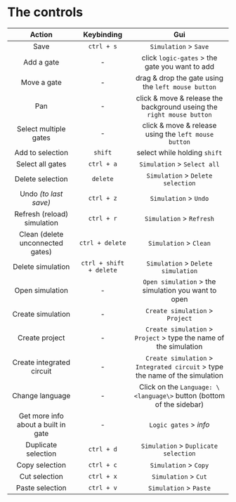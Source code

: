 <link rel="stylesheet" href="https://fonts.googleapis.com/icon?family=Material+Icons">

# The controls

|               Action                |       Keybinding        |                                     Gui                                      |
| :---------------------------------: | :---------------------: | :--------------------------------------------------------------------------: |
|                Save                 |       `ctrl + s`        |                            `Simulation` > `Save`                             |
|             Add a gate              |            -            |                click `logic-gates` > the gate you want to add                |
|             Move a gate             |            -            |              drag & drop the gate using the `left mouse button`              |
|                 Pan                 |            -            |    click & move & release the background useing the `right mouse button`     |
|        Select multiple gates        |            -            |             click & move & release using the `left mouse button`             |
|          Add to selection           |         `shift`         |                         select while holding `shift`                         |
|          Select all gates           |       `ctrl + a`        |                         `Simulation` > `Select all`                          |
|          Delete selection           |        `delete`         |                      `Simulation` > `Delete selection`                       |
|        Undo _(to last save)_        |       `ctrl + z`        |                            `Simulation` > `Undo`                             |
|     Refresh (reload) simulation     |       `ctrl + r`        |                           `Simulation` > `Refresh`                           |
|  Clean (delete unconnected gates)   |     `ctrl + delete`     |                            `Simulation` > `Clean`                            |
|          Delete simulation          | `ctrl + shift + delete` |                      `Simulation` > `Delete simulation`                      |
|           Open simulation           |            -            |             `Open simulation` > the simulation you want to open              |
|          Create simulation          |            -            |                       `Create simulation` > `Project`                        | `Integrated circuit` > type the name of the simulation |
|           Create project            |            -            |      `Create simulation` > `Project` > type the name of the simulation       |
|      Create integrated circuit      |            -            | `Create simulation` > `Integrated circuit` > type the name of the simulation |
|           Change language           |            -            |     Click on the `Language: \<language\>` button (bottom of the sidebar)     |
| Get more info about a built in gate |            -            |              `Logic gates` > <i class="material-icons">info</i>              |
|         Duplicate selection         |       `ctrl + d`        |                     `Simulation` > `Duplicate selection`                     |
|           Copy selection            |       `ctrl + c`        |                            `Simulation` > `Copy`                             |
|            Cut selection            |       `ctrl + x`        |                             `Simulation` > `Cut`                             |
|           Paste selection           |       `ctrl + v`        |                            `Simulation` > `Paste`                            |
